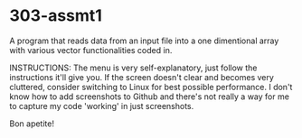 # 303-assmt1
A program that reads data from an input file into a one dimentional array with various vector functionalities coded in.

INSTRUCTIONS:
The menu is very self-explanatory, just follow the instructions it'll give you.
If the screen doesn't clear and becomes very cluttered, consider switching to Linux for best possible performance.
I don't know how to add screenshots to Github and there's not really a way for me to capture my code 'working' in just screenshots.

Bon apetite!

